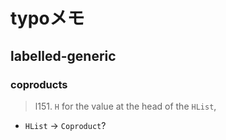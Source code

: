 # typoメモ

## labelled-generic
### coproducts

> l151.  `H` for the value at the head of the `HList`,

- `HList` -> `Coproduct`?
